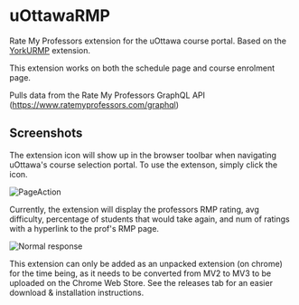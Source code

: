 # uOttawaRMP
Rate My Professors extension for the uOttawa course portal. Based on the [YorkURMP](https://github.com/mahfoozm/YorkURMP) extension.

This extension works on both the schedule page and course enrolment page.

Pulls data from the Rate My Professors GraphQL API (https://www.ratemyprofessors.com/graphql)

## Screenshots

The extension icon will show up in the browser toolbar when navigating uOttawa's course selection portal. To use the extenson, simply click the icon.

![PageAction](https://i.imgur.com/QzPqYxZ.png)

Currently, the extension will display the professors RMP rating, avg difficulty, percentage of students that would take again, and num of ratings with a hyperlink to the prof's RMP page.

![Normal response](https://i.imgur.com/TplbWX7.png)

This extension can only be added as an unpacked extension (on chrome) for the time being, as it needs to be converted from MV2 to MV3 to be uploaded on the Chrome Web Store. See the releases tab for an easier download & installation instructions. 